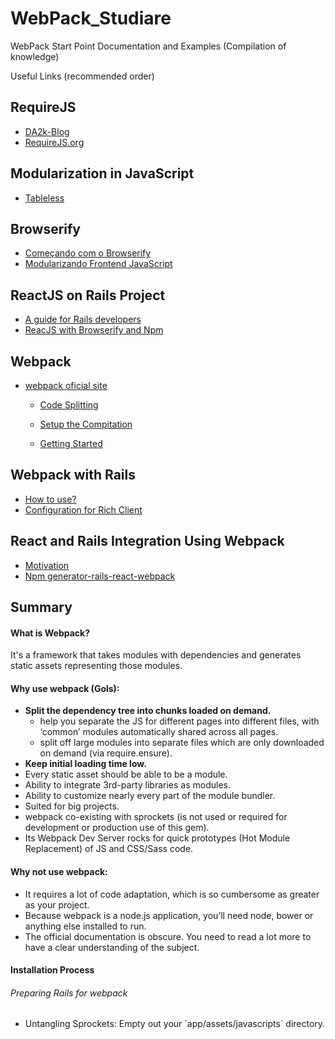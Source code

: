 # WebPack_Studiare
WebPack Start Point Documentation and Examples (Compilation of knowledge)

Useful Links (recommended order)

## RequireJS
- [DA2k-Blog](http://blog.da2k.com.br/2015/01/18/requirejs-carregando-javacript-sob-demanda/)
- [RequireJS.org](http://requirejs.org/docs/start.html)

## Modularization in JavaScript
- [Tableless](http://tableless.com.br/modularizacao-em-javascript/)

## Browserify
- [Começando com o Browserify](http://diogo.nu/comecando-com-o-browserify/)
- [Modularizando Frontend JavaScript](https://udgwebdev.com/modularizando-frontend-javascript-com-browserify)

## ReactJS on Rails Project
- [A guide for Rails developers](https://www.airpair.com/reactjs/posts/reactjs-a-guide-for-rails-developers)
- [ReacJS with Browserify and Npm](http://codeutopia.net/blog/2016/01/25/getting-started-with-npm-and-browserify-in-a-react-project/)

## Webpack
- [webpack oficial site](http://webpack.github.io/)

  - [Code Splitting](http://webpack.github.io/docs/code-splitting.html)
  
  - [Setup the Compitation](http://webpack.github.io/docs/tutorials/getting-started/)
  
  - [Getting Started](http://webpack.github.io/docs/usage.html)

## Webpack with Rails
- [How to use?](http://clarkdave.net/2015/01/how-to-use-webpack-with-rails/)
- [Configuration for Rich Client](http://www.railsonmaui.com/blog/2014/10/03/integrating-webpack-and-the-es6-transpiler-into-an-existing-rails-project/)

## React and Rails Integration Using Webpack
- [Motivation](https://www.netguru.co/blog/react-rails-webpack)
- [Npm generator-rails-react-webpack](https://www.npmjs.com/package/generator-rails-react-webpack)

## Summary

#### What is Webpack?
It's a framework that takes modules with dependencies and generates static assets representing those modules.

#### Why use webpack (Gols):
- **Split the dependency tree into chunks loaded on demand.**
  - help you separate the JS for different pages into different files, with ‘common’ modules automatically shared across all pages.
  - split off large modules into separate files which are only downloaded on demand (via require.ensure).
- **Keep initial loading time low.**
- Every static asset should be able to be a module.
- Ability to integrate 3rd-party libraries as modules.
- Ability to customize nearly every part of the module bundler.
- Suited for big projects.
- webpack co-existing with sprockets (is not used or required for development or production use of this gem).
- Its Webpack Dev Server rocks for quick prototypes (Hot Module Replacement) of JS and CSS/Sass code.

#### Why not use webpack:
- It requires a lot of code adaptation, which is so cumbersome as greater as your project.
- Because webpack is a node.js application, you’ll need node, bower or anything else installed to run.
- The official documentation is obscure. You need to read a lot more to have a clear understanding of the subject.

#### Installation Process

  ###### Preparing Rails for webpack
  
  - Untangling Sprockets: Empty out your ´app/assets/javascripts´ directory.







